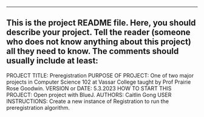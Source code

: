------------------------------------------------------------------------
This is the project README file. Here, you should describe your project.
Tell the reader (someone who does not know anything about this project)
all they need to know. The comments should usually include at least:
------------------------------------------------------------------------

PROJECT TITLE: Preregistration
PURPOSE OF PROJECT: One of two major projects in Computer Science 102 at Vassar College taught by Prof Prairie Rose Goodwin.
VERSION or DATE: 5.3.2023
HOW TO START THIS PROJECT: Open project with BlueJ.
AUTHORS: Caitlin Gong
USER INSTRUCTIONS: Create a new instance of Registration to run the preregistration algorithm.
